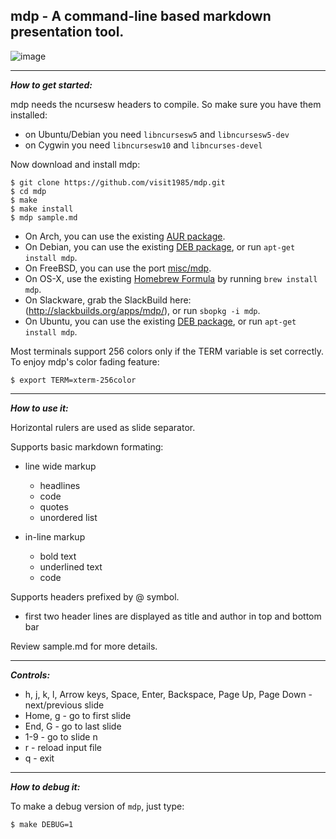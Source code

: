 
## mdp - A command-line based markdown presentation tool.

![image](https://cloud.githubusercontent.com/assets/2237222/5810237/797c494c-a043-11e4-9dbd-959cab4055fa.gif)

---

***How to get started:***

mdp needs the ncursesw headers to compile.
So make sure you have them installed:
- on Ubuntu/Debian you need `libncursesw5` and `libncursesw5-dev`
- on Cygwin you need `libncursesw10` and `libncurses-devel`

Now download and install mdp:

    $ git clone https://github.com/visit1985/mdp.git
    $ cd mdp
    $ make
    $ make install
    $ mdp sample.md

- On Arch, you can use the existing [AUR package](https://aur.archlinux.org/packages/mdp-git/).
- On Debian, you can use the existing [DEB package](https://tracker.debian.org/pkg/mdp-src), or run `apt-get install mdp`.
- On FreeBSD, you can use the port [misc/mdp](http://www.freshports.org/misc/mdp).
- On OS-X, use the existing [Homebrew Formula](http://brewformulas.org/Mdp) by running `brew install mdp`.
- On Slackware, grab the SlackBuild here: (http://slackbuilds.org/apps/mdp/), or run `sbopkg -i mdp`.
- On Ubuntu, you can use the existing [DEB package](https://launchpad.net/ubuntu/+source/mdp-src), or run `apt-get install mdp`.

Most terminals support 256 colors only if the TERM variable is
set correctly. To enjoy mdp's color fading feature:

    $ export TERM=xterm-256color

---

***How to use it:***

Horizontal rulers are used as slide separator.

Supports basic markdown formating:

- line wide markup
    - headlines
    - code
    - quotes
    - unordered list

- in-line markup
    - bold text
    - underlined text
    - code

Supports headers prefixed by @ symbol.

- first two header lines are displayed as title and author
    in top and bottom bar

Review sample.md for more details.

---

***Controls:***

- h, j, k, l, Arrow keys,
    Space, Enter, Backspace,
    Page Up, Page Down - next/previous slide
- Home, g - go to first slide
- End, G - go to last slide
- 1-9 - go to slide n
- r - reload input file
- q - exit


---

***How to debug it:***

To make a debug version of `mdp`, just type:

    $ make DEBUG=1
